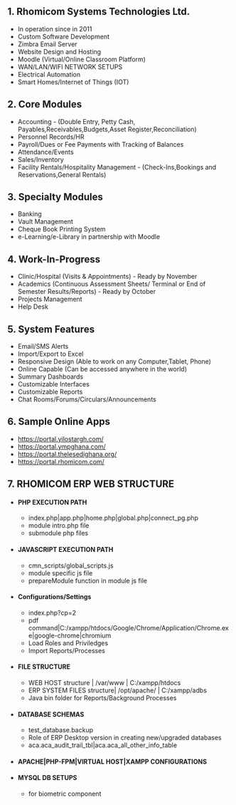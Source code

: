 ## 1. Rhomicom Systems Technologies Ltd.
- In operation since in 2011  
- Custom Software Development  
- Zimbra Email Server  
- Website Design and Hosting  
- Moodle (Virtual/Online Classroom Platform)    
- WAN/LAN/WIFI NETWORK SETUPS  
- Electrical Automation  
- Smart Homes/Internet of Things (IOT)
## 2. Core Modules 
-  Accounting - (Double Entry, Petty Cash, Payables,Receivables,Budgets,Asset Register,Reconciliation)  
- Personnel Records/HR  
- Payroll/Dues or Fee Payments with Tracking of Balances  
- Attendance/Events  
- Sales/Inventory  
- Facility Rentals/Hospitality Management - (Check-Ins,Bookings and Reservations,General Rentals)
## 3. Specialty Modules  
- Banking  
- Vault Management  
- Cheque Book Printing System  
- e-Learning/e-Library in partnership with Moodle
## 4. Work-In-Progress
- Clinic/Hospital (Visits & Appointments) - Ready by November  
- Academics (Continuous Assessment Sheets/ Terminal or End of Semester Results/Reports) - Ready by October     
- Projects Management  
- Help Desk
## 5. System Features
- Email/SMS Alerts  
- Import/Export to Excel  
- Responsive Design (Able to work on any Computer,Tablet, Phone)  
- Online Capable (Can be accessed anywhere in the world)  
- Summary Dashboards  
- Customizable Interfaces   
- Customizable Reports
- Chat Rooms/Forums/Circulars/Announcements
## 6. Sample Online Apps
- https://portal.yilostargh.com/  
- https://portal.ympghana.com/  
- https://portal.thelesedighana.org/  
- https://portal.rhomicom.com/
## 7. RHOMICOM ERP WEB STRUCTURE
- #### PHP EXECUTION PATH
    - index.php|app.php|home.php|global.php|connect_pg.php    
    - module intro.php file  
    - submodule php files  
- #### JAVASCRIPT EXECUTION PATH   
    - cmn_scripts/global_scripts.js  
	- module specific js file   
	- prepareModule function in module js file  
- #### Configurations/Settings  
	- index.php?cp=2  
    - pdf command|C:/xampp/htdocs/Google/Chrome/Application/Chrome.exe|google-chrome|chromium    
    - Load Roles and Priviledges  
    - Import Reports/Processes  
- #### FILE STRUCTURE   
	- WEB HOST structure | /var/www | C:/xampp/htdocs  
	- ERP SYSTEM FILES structure| /opt/apache/ | C:/xampp/adbs  
    - Java bin folder for Reports/Background Processes  
- #### DATABASE SCHEMAS 
    - test_database.backup  
    - Role of ERP Desktop version in creating new/upgraded databases  
    - aca.aca_audit_trail_tbl|aca.aca_all_other_info_table  
- #### APACHE|PHP-FPM|VIRTUAL HOST|XAMPP CONFIGURATIONS  
- #### MYSQL DB SETUPS  
	- for biometric component 